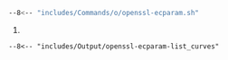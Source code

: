 ```sh
--8<-- "includes/Commands/o/openssl-ecparam.sh"
```

1. 
```
--8<-- "includes/Output/openssl-ecparam-list_curves"
```
